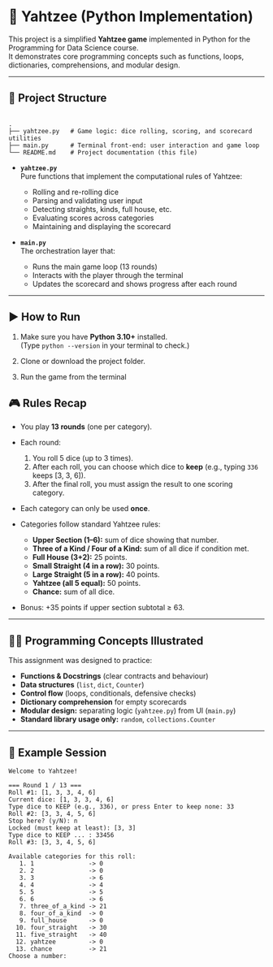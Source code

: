 
# 🎲 Yahtzee (Python Implementation)

This project is a simplified **Yahtzee game** implemented in Python for the Programming for Data Science course.  
It demonstrates core programming concepts such as functions, loops, dictionaries, comprehensions, and modular design.

---

## 📂 Project Structure

```

.
├── yahtzee.py   # Game logic: dice rolling, scoring, and scorecard utilities
├── main.py      # Terminal front-end: user interaction and game loop
└── README.md    # Project documentation (this file)

````

- **`yahtzee.py`**  
  Pure functions that implement the computational rules of Yahtzee:
  - Rolling and re-rolling dice  
  - Parsing and validating user input  
  - Detecting straights, kinds, full house, etc.  
  - Evaluating scores across categories  
  - Maintaining and displaying the scorecard  

- **`main.py`**  
  The orchestration layer that:
  - Runs the main game loop (13 rounds)  
  - Interacts with the player through the terminal  
  - Updates the scorecard and shows progress after each round  

---

## ▶️ How to Run

1. Make sure you have **Python 3.10+** installed.  
   (Type `python --version` in your terminal to check.)

2. Clone or download the project folder.  

3. Run the game from the terminal


## 🎮 Rules Recap

* You play **13 rounds** (one per category).
* Each round:

  1. You roll 5 dice (up to 3 times).
  2. After each roll, you can choose which dice to **keep** (e.g., typing `336` keeps [3, 3, 6]).
  3. After the final roll, you must assign the result to one scoring category.
* Each category can only be used **once**.
* Categories follow standard Yahtzee rules:

  * **Upper Section (1–6):** sum of dice showing that number.
  * **Three of a Kind / Four of a Kind:** sum of all dice if condition met.
  * **Full House (3+2):** 25 points.
  * **Small Straight (4 in a row):** 30 points.
  * **Large Straight (5 in a row):** 40 points.
  * **Yahtzee (all 5 equal):** 50 points.
  * **Chance:** sum of all dice.
* Bonus: +35 points if upper section subtotal ≥ 63.

---

## 🧑‍💻 Programming Concepts Illustrated

This assignment was designed to practice:

* **Functions & Docstrings** (clear contracts and behaviour)
* **Data structures** (`list`, `dict`, `Counter`)
* **Control flow** (loops, conditionals, defensive checks)
* **Dictionary comprehension** for empty scorecards
* **Modular design:** separating logic (`yahtzee.py`) from UI (`main.py`)
* **Standard library usage only:** `random`, `collections.Counter`

---

## 📸 Example Session

```
Welcome to Yahtzee!

=== Round 1 / 13 ===
Roll #1: [1, 3, 3, 4, 6]
Current dice: [1, 3, 3, 4, 6]
Type dice to KEEP (e.g., 336), or press Enter to keep none: 33
Roll #2: [3, 3, 4, 5, 6]
Stop here? (y/N): n
Locked (must keep at least): [3, 3]
Type dice to KEEP ... : 33456
Roll #3: [3, 3, 4, 5, 6]

Available categories for this roll:
   1. 1               -> 0
   2. 2               -> 0
   3. 3               -> 6
   4. 4               -> 4
   5. 5               -> 5
   6. 6               -> 6
   7. three_of_a_kind -> 21
   8. four_of_a_kind  -> 0
   9. full_house      -> 0
  10. four_straight   -> 30
  11. five_straight   -> 40
  12. yahtzee         -> 0
  13. chance          -> 21
Choose a number: 
```
